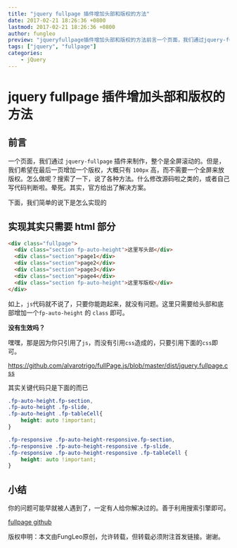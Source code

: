 ```yaml
---
title: "jquery fullpage 插件增加头部和版权的方法"
date: 2017-02-21 18:26:36 +0800
lastmod: 2017-02-21 18:26:36 +0800
author: fungleo
preview: "jqueryfullpage插件增加头部和版权的方法前言一个页面，我们通过jquery-fullpage插件来制作，整个是全屏滚动的。但是，我们希望在最后一页增加一个版权，大概只有100px高，而不需要一个全屏来放版权。怎么做呢？搜索了一下，说了各种方法。什么修改源码啦之类的，或者自己写代码判断啦。晕死。其实，官方给出了解决方案。下面，我们简单的说下是怎么实现的实现其实只需要html"
tags: ["jquery", "fullpage"]
categories:
    - jQuery
---
```


# jquery fullpage 插件增加头部和版权的方法

## 前言

一个页面，我们通过 `jquery-fullpage` 插件来制作，整个是全屏滚动的。但是，我们希望在最后一页增加一个版权，大概只有 `100px` 高，而不需要一个全屏来放版权。怎么做呢？搜索了一下，说了各种方法。什么修改源码啦之类的，或者自己写代码判断啦。晕死。其实，官方给出了解决方案。

下面，我们简单的说下是怎么实现的

## 实现其实只需要 html 部分

```html
<div class="fullpage">
  <div class="section fp-auto-height">这里写头部</div>
  <div class="section">page1</div>
  <div class="section">page2</div>
  <div class="section">page3</div>
  <div class="section">page4</div>
  <div class="section fp-auto-height">这里写版权</div>
</div>
```
如上，`js`代码就不说了，只要你能跑起来，就没有问题。这里只需要给头部和底部增加一个`fp-auto-height` 的 `class` 即可。

**没有生效吗？**

嘿嘿，那是因为你只引用了`js`，而没有引用`css`造成的，只要引用下面的`css`即可。

https://github.com/alvarotrigo/fullPage.js/blob/master/dist/jquery.fullpage.css

其实关键代码只是下面的而已

```css
.fp-auto-height.fp-section,
.fp-auto-height .fp-slide,
.fp-auto-height .fp-tableCell{
    height: auto !important;
}

.fp-responsive .fp-auto-height-responsive.fp-section,
.fp-responsive .fp-auto-height-responsive .fp-slide,
.fp-responsive .fp-auto-height-responsive .fp-tableCell {
    height: auto !important;
}
```

## 小结

你的问题可能早就被人遇到了，一定有人给你解决过的。善于利用搜索引擎即可。

[fullpage github](https://github.com/alvarotrigo/fullPage.js)

版权申明：本文由FungLeo原创，允许转载，但转载必须附注首发链接。谢谢。

